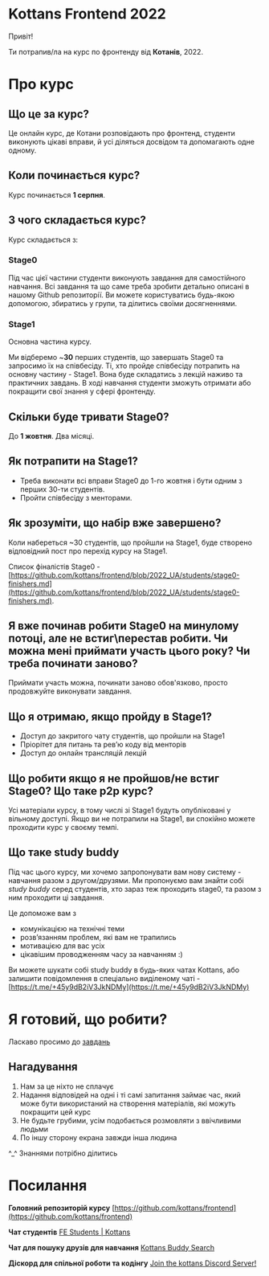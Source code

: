 # Kottans Frontend 2022
Привіт!

Ти потрапив/ла на курс по фронтенду від **Котанів**, 2022.

# Про курс
## Що це за курс?
Це онлайн курс, де Котани розповідають про фронтенд, студенти виконують цікаві вправи, й усі діляться досвідом та допомагають одне одному.

## Коли починається курс?
Курс починається **1 серпня**.

## З чого складається курс?
Курс складається з:

### Stage0
Під час цієї частини студенти виконують завдання для самостійного навчання. Всі завдання та що саме треба зробити детально описані в нашому Github репозиторії. Ви можете користуватись будь-якою допомогою, збиратись у групи, та ділитись своїми досягненнями.

### Stage1
Основна частина курсу.

Ми відберемо ~**30** перших студентів, що завершать Stage0 та запросимо їх на співбесіду. Ті, хто пройде співбесіду потрапить на основну частину - Stage1. Вона буде складатись з лекцій наживо та практичних завдань. В ході навчання студенти зможуть отримати або покращити свої знання у сфері фронтенду.

## Скільки буде тривати Stage0?
До **1 жовтня**. Два місяці.

## Як потрапити на Stage1?
- Треба виконати всі вправи Stage0 до 1-го жовтня і бути одним з перших 30-ти студентів.
- Пройти співбесіду з менторами.

## Як зрозуміти, що набір вже завершено?
Коли набереться ~30 студентів, що пройшли на Stage1, буде створено відповідний пост про перехід курсу на Stage1.

Список фіналістів Stage0 - [https://github.com/kottans/frontend/blob/2022_UA/students/stage0-finishers.md](https://github.com/kottans/frontend/blob/2022_UA/students/stage0-finishers.md).

## Я вже починав робити Stage0 на минулому потоці, але не встиг\перестав робити. Чи можна мені приймати участь цього року? Чи треба починати заново?
Приймати участь можна, починати заново обов'язково, просто продовжуйте виконувати завдання.

## Що я отримаю, якщо пройду в Stage1?
- Доступ до закритого чату студентів, що пройшли на Stage1
- Пріорітет для питань та рев’ю коду від менторів
- Доступ до онлайн трансляцій лекцій

## Що робити якщо я не пройшов/не встиг Stage0? Що таке p2p курс?
Усі матеріали курсу, в тому числі зі Stage1 будуть опубліковані у вільному доступі. Якщо ви не потрапили на Stage1, ви спокійно можете проходити курс у своєму темпі.

## Що таке study buddy
Під час цього курсу, ми хочемо запропонувати вам нову систему - навчання разом з другом/друзями. Ми пропонуємо вам знайти собі *study buddy* серед студентів, хто зараз теж проходить stage0, та разом з ним проходити ці завдання.

Це допоможе вам з
- комунікацією на технічні теми
- розв’язанням проблем, які вам не трапились
- мотивацією для вас усіх
- цікавішим проводженням часу за навчанням :)

Ви можете шукати собі study buddy в будь-яких чатах Kottans, або залишити повідомлення в спеціально виділеному чаті - [https://t.me/+45y9dB2iV3JkNDMy](https://t.me/+45y9dB2iV3JkNDMy)

# Я готовий, що робити?
Ласкаво просимо до [завдань](https://github.com/kottans/frontend/blob/2022_UA/contents.md)

## Нагадування
1. Нам за це ніхто не сплачує
1. Надання відповідей на одні і ті самі запитання займає час, який може бути використаний на створення матеріалів, які можуть покращити цей курс
1. Не будьте грубими, усім подобається розмовляти з ввічливими людьми
1. По іншу сторону екрана завжди інша людина

^_^ Знаннями потрібно ділитись

# Посилання
**Головний репозиторій курсу**
[https://github.com/kottans/frontend](https://github.com/kottans/frontend)

**Чат студентів**
[FE Students | Kottans](https://t.me/+ZFDRddnvDKM0MDUy)

**Чат для пошуку друзів для навчання**
[Kottans Buddy Search](https://t.me/+45y9dB2iV3JkNDMy)

**Діскорд для спільної роботи та кодінгу**
[Join the kottans Discord Server!](https://discord.gg/bSZAgh26)
